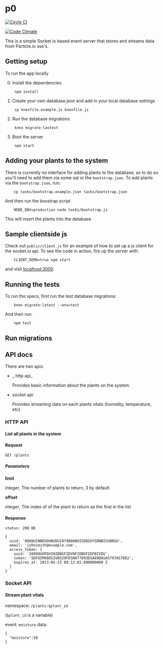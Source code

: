 # p0

[![Circle CI](https://circleci.com/gh/connorwarnock/p0/tree/master.svg?style=svg)](https://circleci.com/gh/connorwarnock/p0/tree/master)

[![Code Climate](https://codeclimate.com/github/connorwarnock/p0/badges/gpa.svg)](https://codeclimate.com/github/connorwarnock/p0)

This is a simple Socket.io based event server that stores and streams data from Particle.io sse's.

## Getting setup
To run the app locally

0. Install the dependencies

        npm install

0. Create your own database.json and add in your local database settings

        cp knexfile.example.js knexfile.js

0. Run the database migrations

        knex migrate:lastest

0. Boot the server

        npm start

## Adding your plants to the system
There is currently no interface for adding plants to the database, so to do so you'll
need to add them via some sql or the `bootstrap.json`.  To add plants via the `bootstrap.json`,
run:

        cp tasks/bootstrap.example.json tasks/bootstrap.json

And then run the boostrap script

        NODE_ENV=production node tasks/bootstrap.js

This will insert the plants into the database.

## Sample clientside js
Check out `public/client.js` for an example of how to set up a js client for the socket.io api. To see the code
in action, fire up the server with:

        CLIENT_DEMO=true npm start

and visit [localhost:3000](localhost:3000).

## Running the tests
To run the specs, first run the test database migrations:

        knex migrate:latest --env=test

And then run:

        npm test

## Run migrations

## API docs
There are two apis:
- _ http api_

  Provides basic information about the plants on the system.

- _socket api_

  Provides streaming data on each plants vitals (humidity, temperature, etc)

### HTTP API

#### List all plants in the system

#### Request

`GET /plants`
##### Parameters
**limit**

*integer*, The number of plants to return, 3 by default

**offset**

*integer*, The index of of the plant to return as the first in the list

#### Response
`status: 200 OK`
```
{
  uuid: '8080UINNDSOUNSDUI879886NUISDNIUYSDNBISUDNSU',
  email: 'johnsmith@example.com',
  access_token: {
    uuid: '20808UOFDUINIBNSFIDYNFIDBDFIDFBIYDU',
    token: 'SDFOIM98DSIUN329FDSN977893DSA89DASAS797AS7882',
    expires_at: 2013-05-23 00:12:02.000000000 Z
  }
}
```

### Socket API

#### Stream plant vitals

namespace: `/plants:$plant_id`

(`$plant_id` is a variable)

event: `moisture`
data:
```
{
  "moisture":50
}
```
